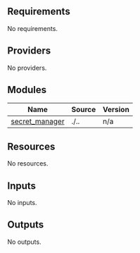 <!-- BEGIN_TF_DOCS -->
## Requirements

No requirements.

## Providers

No providers.

## Modules

| Name | Source | Version |
|------|--------|---------|
| <a name="module_secret_manager"></a> [secret\_manager](#module\_secret\_manager) | ./.. | n/a |

## Resources

No resources.

## Inputs

No inputs.

## Outputs

No outputs.
<!-- END_TF_DOCS -->
